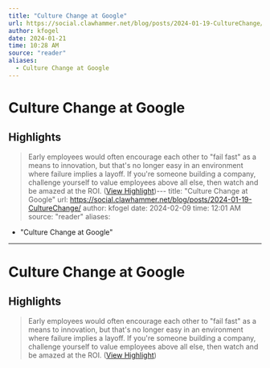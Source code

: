 ```yaml
---
title: "Culture Change at Google"
url: https://social.clawhammer.net/blog/posts/2024-01-19-CultureChange/
author: kfogel
date: 2024-01-21
time: 10:28 AM
source: "reader"
aliases:
  - Culture Change at Google
---
```

# Culture Change at Google

## Highlights
> Early employees would often encourage each other to "fail fast" as a means to innovation, but that's no longer easy in an environment where failure implies a layoff. If you're someone building a company, challenge yourself to value employees above all else, then watch and be amazed at the ROI. ([View Highlight](https://read.readwise.io/read/01hmghgrtjzxb5wbjqr95rhhr3))---
title: "Culture Change at Google"
url: https://social.clawhammer.net/blog/posts/2024-01-19-CultureChange/
author: kfogel
date: 2024-02-09
time: 12:01 AM
source: "reader"
aliases:
  - "Culture Change at Google"
---
# Culture Change at Google

## Highlights
> Early employees would often encourage each other to "fail fast" as a means to innovation, but that's no longer easy in an environment where failure implies a layoff. If you're someone building a company, challenge yourself to value employees above all else, then watch and be amazed at the ROI. ([View Highlight](https://read.readwise.io/read/01hmghgrtjzxb5wbjqr95rhhr3))

